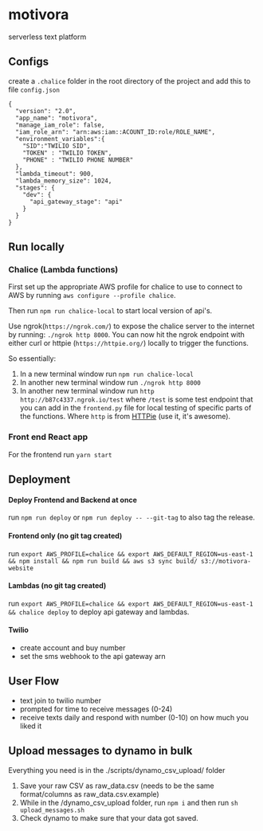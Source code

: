 # motivora
serverless text platform

## Configs

create a `.chalice` folder in the root directory of the project and add this to file `config.json`
```
{
  "version": "2.0",
  "app_name": "motivora",
  "manage_iam_role": false,
  "iam_role_arn": "arn:aws:iam::ACOUNT_ID:role/ROLE_NAME",
  "environment_variables":{
    "SID":"TWILIO SID",
    "TOKEN" : "TWILIO TOKEN",
    "PHONE" : "TWILIO PHONE NUMBER"
  },
  "lambda_timeout": 900,
  "lambda_memory_size": 1024,
  "stages": {
    "dev": {
      "api_gateway_stage": "api"
    }
  }
}
```

## Run locally

### Chalice (Lambda functions)

First set up the appropriate AWS profile for chalice to use to connect to AWS by running `aws configure --profile chalice`.

Then run `npm run chalice-local` to start local version of api's.

Use ngrok(`https://ngrok.com/`) to expose the chalice server to the internet by running: `./ngrok http 8000`. You can now hit the ngrok endpoint with either curl or httpie (`https://httpie.org/`) locally to trigger the functions.

So essentially:
1. In a new terminal window run `npm run chalice-local`
3. In another new terminal window run `./ngrok http 8000`
4. In another new terminal window run `http http://b87c4337.ngrok.io/test` where `/test` is some test endpoint that you can add in the `frontend.py` file for local testing of specific parts of the functions. Where `http` is from [HTTPie](https://httpie.org/) (use it, it's awesome).

### Front end React app

For the frontend run `yarn start`

## Deployment

#### Deploy Frontend and Backend at once
run `npm run deploy` or `npm run deploy -- --git-tag` to also tag the release.

#### Frontend only (no git tag created)

run `export AWS_PROFILE=chalice && export AWS_DEFAULT_REGION=us-east-1 && npm install && npm run build && aws s3 sync build/ s3://motivora-website`

#### Lambdas (no git tag created)

run `export AWS_PROFILE=chalice && export AWS_DEFAULT_REGION=us-east-1 && chalice deploy` to deploy api gateway and lambdas.

#### Twilio

* create account and buy number
* set the sms webhook to the api gateway arn

## User Flow

*  text join to twilio number
*  prompted for time to receive messages (0-24)
*  receive texts daily and respond with number (0-10) on how much you liked it

## Upload messages to dynamo in bulk

Everything you need is in the ./scripts/dynamo_csv_upload/ folder

1. Save your raw CSV as raw_data.csv (needs to be the same format/columns as raw_data.csv.example)
2. While in the /dynamo_csv_upload folder, run `npm i` and then run `sh upload_messages.sh`
3. Check dynamo to make sure that your data got saved.
